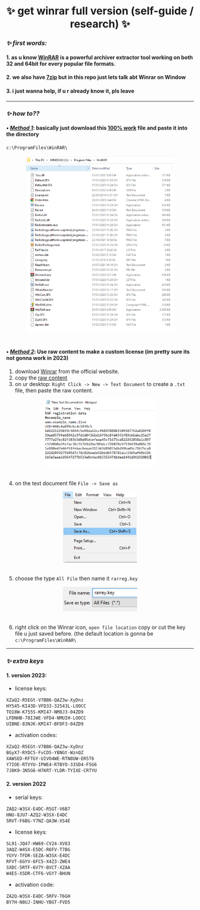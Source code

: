 <h1 align="center"> ✨ get winrar full version (self-guide / research) ✨ </h1> 

### ***✨ first words:*** 
#### 1. as u know [WinRAR](https://www.win-rar.com/) is a powerful archiver extractor tool working on both 32 and 64bit for every popular file formats.
#### 2. we also have [7zip](https://www.7-zip.org/) but in this repo just lets talk abt Winrar on Window
#### 3. i just wanna help, if u r already know it, pls leave

---

### ***✨ how to??*** 

#### • <ins>*Method 1*</ins>: basically just download this [100% work](https://github.com/nnbaocuong99/free-winrar/blob/main/key-files-collection/100%25%20work.zip) file and paste it into the directory 

```
c:\ProgramFiles\WinRAR\ 
```

<div align="center">
    <img src="https://github.com/nnbaocuong99/free-winrar/blob/main/imgs/directory.png" alt="uvu" width="400">
    <br>
    <br>
</div>

<!--
<img src="https://github.com/nnbaocuong99/free-winrar/blob/main/imgs/directory.png">
-->

#### • <ins>*Method 2*</ins>: Use raw content to make a custom license (im pretty sure its not gonna work in 2023)

1. download [Winrar](https://www.win-rar.com/download.html?&L=0) from the official website.
2. copy the [raw content](https://github.com/nnbaocuong99/free-winrar/tree/main/content)
3. on ur desktop: `Right Click -> New -> Text Document`  to create a `.txt` file, then paste the raw content.

<div align="center">
    <img src="https://github.com/nnbaocuong99/free-winrar/blob/main/imgs/text%20document.png" alt="uvu" width="300">
    <br>
    <br>
</div>

4. on the text document file `File -> Save as`
<div align="center">
    <img src="https://github.com/nnbaocuong99/free-winrar/blob/main/imgs/save%20as.png" alt="uvu" width="200">
    <br>
    <br>
</div>

5. choose the type `All File` then name it `rarreg.key`
<div align="center">
    <img src="https://github.com/nnbaocuong99/free-winrar/blob/main/imgs/setting.png" alt="uvu" width="200">
    <br>
    <br>
</div>

6. right click on the Winrar icon, `open file location` copy or cut the key file u just saved before. (the default location is gonna be `c:\ProgramFiles\WinRAR\`

---

### ***✨ extra keys*** 

#### 1. version 2023:
- license keys:
```
XZaQ2-R5EGt-V7BB6-QAZ3w-XyDnz
HY545-KI43D-VFD33-32543L-LOOCC
TO18W-K755S-KMI47-NM8J3-04ZD9
LFDNHB-78IJWE-VFD4-NMUIH-LOOCC
UIBNE-83NJK-KMI47-BFDF3-04ZD9
```

- activation codes:
```
XZaQ2-R5EGt-V7BB6-QAZ3w-XyDnz
BGyX7-RYDC5-FvCD5-YBNGt-WznQZ
XAWSED-RFTGY-UIVO4WE-RTN8UW-ER5T6
Y7IOE-RTVYU-IPWE4-RTBYO-33SD4-F5G6
7J8K9-3N5G6-H7KRT-YLDR-TYIXE-CRTYU
```

#### 2. version 2022
- serial keys:
```
ZAQ2-W3SX-E4DC-R5GT-V6B7
HNU-8JU7-AZQ2-W3SX-E4DC
5RVT-F6BG-Y7NZ-QA3W-XS4E
```

- license keys:
```
SL91-JQ47-HW69-CV24-XV83
3AQZ-W4SX-E5DC-R6FV-T7BG
YGYV-TFDR-SEZA-W3SX-E4DC
RFVT-6GYV-6FC5-X4Z3-ZWE4
SXDC-5RTF-6V7Y-BVCT-XZAA
W4ES-X5DR-CTF6-VGY7-BHUN
```

- activation code:
```
ZA2Q-W3SX-E4DC-5RFV-T6GH
BY7H-N8UJ-INHU-YBGT-FVD5
```
